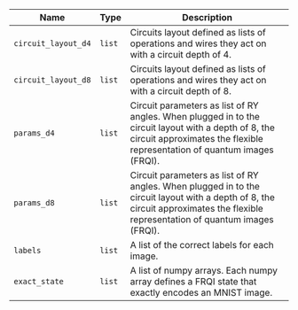 |Name|Type|Description|
|-|-|-|
|`circuit_layout_d4`|`list`|Circuits layout defined as lists of operations and wires they act on with a circuit depth of 4.|
|`circuit_layout_d8`|`list`|Circuits layout defined as lists of operations and wires they act on with a circuit depth of 8.|
|`params_d4`|`list`|Circuit parameters as list of RY angles. When plugged in to the circuit layout with a depth of 8, the circuit approximates the flexible representation of quantum images (FRQI).|
|`params_d8`|`list`|Circuit parameters as list of RY angles. When plugged in to the circuit layout with a depth of 8, the circuit approximates the flexible representation of quantum images (FRQI).|
|`labels`|`list`|A list of the correct labels for each image.|
|`exact_state`|`list`|A list of numpy arrays. Each numpy array defines a FRQI state that exactly encodes an MNIST image.|